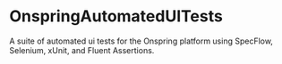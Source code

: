 # OnspringAutomatedUITests

A suite of automated ui tests for the Onspring platform using SpecFlow, Selenium, xUnit, and Fluent Assertions.
